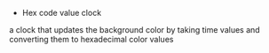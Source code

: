 * Hex code value clock

a clock that updates the background color by taking time values and converting them to hexadecimal color values
